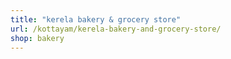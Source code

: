 ```yaml
---
title: "kerela bakery & grocery store"
url: /kottayam/kerela-bakery-and-grocery-store/
shop: bakery
---
```

